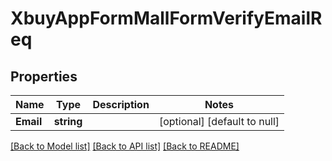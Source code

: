 # XbuyAppFormMallFormVerifyEmailReq

## Properties
Name | Type | Description | Notes
------------ | ------------- | ------------- | -------------
**Email** | **string** |  | [optional] [default to null]

[[Back to Model list]](../README.md#documentation-for-models) [[Back to API list]](../README.md#documentation-for-api-endpoints) [[Back to README]](../README.md)

